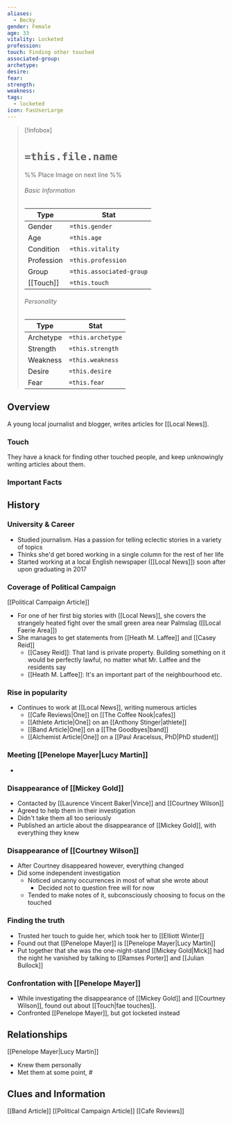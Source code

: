```yaml
---
aliases:
  - Becky
gender: Female
age: 33
vitality: Locketed
profession: 
touch: Finding other touched
associated-group: 
archetype: 
desire: 
fear: 
strength: 
weakness: 
tags:
  - locketed
icon: FasUserLarge
---
```


> [!infobox]
> # `=this.file.name`
> %% Place Image on next line %%
> ###### Basic Information
> Type |  Stat |
> ---|---|
> Gender | `=this.gender` |
> Age | `=this.age` |
> Condition | `=this.vitality` |
> Profession | `=this.profession` |
> Group | `=this.associated-group` |
> [[Touch]] | `=this.touch` |
> ###### Personality
> Type |  Stat |
> ---|---|
> Archetype | `=this.archetype` |
> Strength | `=this.strength` |
> Weakness | `=this.weakness` |
> Desire | `=this.desire` |
> Fear | `=this.fear` |
## Overview
A young local journalist and blogger, writes articles for [[Local News]]. 

### Touch
They have a knack for finding other touched people, and keep unknowingly writing articles about them. 

### Important Facts


## History
### University & Career
- Studied journalism. Has a passion for telling eclectic stories in a variety of topics
- Thinks she'd get bored working in a single column for the rest of her life
- Started working at a local English newspaper ([[Local News]]) soon after upon graduating in 2017
### Coverage of Political Campaign
[[Political Campaign Article]]
- For one of her first big stories with [[Local News]], she covers the strangely heated fight over the small green area near Palmslag ([[Local Faerie Area]])
- She manages to get statements from [[Heath M. Laffee]] and [[Casey Reid]]
	- [[Casey Reid]]: That land is private property. Building something on it would be perfectly lawful, no matter what Mr. Laffee and the residents say
	- [[Heath M. Laffee]]: It's an important part of the neighbourhood etc.
### Rise in popularity 
- Continues to work at [[Local News]], writing numerous articles
	- [[Cafe Reviews|One]] on [[The Coffee Nook|cafes]]
	- [[Athlete Article|One]] on an [[Anthony Stinger|athlete]]
	- [[Band Article|One]] on a [[The Goodbyes|band]]
	- [[Alchemist Article|One]] on a [[Paul Aracelsus, PhD|PhD student]]
### Meeting [[Penelope Mayer|Lucy Martin]]
- 
### Disappearance of [[Mickey Gold]]
- Contacted by [[Laurence Vincent Baker|Vince]] and [[Courtney Wilson]]
- Agreed to help them in their investigation
- Didn't take them all too seriously
- Published an article about the disappearance of [[Mickey Gold]], with everything they knew
### Disappearance of [[Courtney Wilson]]
- After Courtney disappeared however, everything changed
- Did some independent investigation 
	- Noticed uncanny occurrences in most of what she wrote about
		- Decided not to question free will for now
	- Tended to make notes of it, subconsciously choosing to focus on the touched
### Finding the truth
- Trusted her touch to guide her, which took her to [[Elliott Winter]]
- Found out that [[Penelope Mayer]] is [[Penelope Mayer|Lucy Martin]]
- Put together that she was the one-night-stand [[Mickey Gold|Mick]] had the night he vanished by talking to [[Ramses Porter]] and [[Julian Bullock]]

### Confrontation with [[Penelope Mayer]]
- While investigating the disappearance of [[Mickey Gold]] and [[Courtney Wilson]], found out about [[Touch|fae touches]]. 
- Confronted [[Penelope Mayer]], but got locketed instead

## Relationships
[[Penelope Mayer|Lucy Martin]]
- Knew them personally
- Met them at some point, #

## Clues and Information
[[Band Article]]
[[Political Campaign Article]]
[[Cafe Reviews]]
